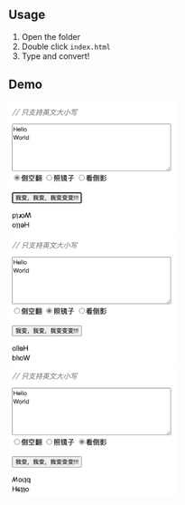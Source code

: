 ## Usage
1. Open the folder
2. Double click `index.html`
3. Type and convert!

## Demo
<img src="./images/0.png" width="300"><br />
<img src="./images/1.png" width="300"><br />
<img src="./images/2.png" width="300"><br />
